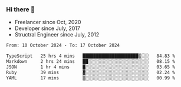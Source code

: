 ### Hi there 👋

- Freelancer since Oct, 2020
- Developer since July, 2017
- Structral Engineer since July, 2012

<!--START_SECTION:waka-->

```txt
From: 10 October 2024 - To: 17 October 2024

TypeScript   25 hrs 4 mins   █████████████████████▒░░░   84.83 %
Markdown     2 hrs 24 mins   ██░░░░░░░░░░░░░░░░░░░░░░░   08.15 %
JSON         1 hr 4 mins     █░░░░░░░░░░░░░░░░░░░░░░░░   03.65 %
Ruby         39 mins         ▓░░░░░░░░░░░░░░░░░░░░░░░░   02.24 %
YAML         17 mins         ▒░░░░░░░░░░░░░░░░░░░░░░░░   00.99 %
```

<!--END_SECTION:waka-->
